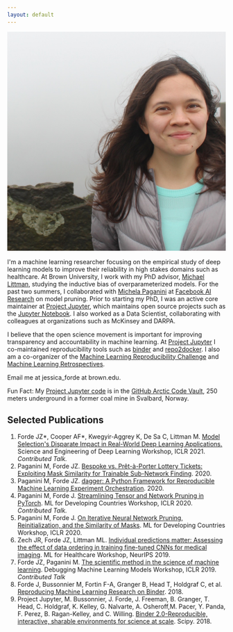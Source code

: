 ```yaml
---
layout: default
---
```


<img class="profile-picture" src="IMG_0001.jpeg">

I'm a machine learning researcher focusing on the empirical study of deep learning models to improve their reliability in high stakes domains such as healthcare. At Brown University, I work with my PhD advisor, [Michael Littman](http://cs.brown.edu/~mlittman/),  studying the inductive bias of overparameterized models.  For the past two summers, I collaborated with [Michela Paganini](https://mickypaganini.github.io/) at [Facebook AI Research](https://ai.facebook.com/) on model pruning.  Prior to starting my PhD, I was an active core maintainer at [Project Jupyter](https://jupyter.org/), which maintains open source projects such as the [Jupyter Notebook](https://github.com/jupyter/notebook).  I also worked as a Data Scientist, collaborating with colleagues at organizations such as McKinsey and DARPA.   

I believe that the open science movement is important for improving transparency and accountability in machine learning. At [Project Jupyter](https://jupyter.org/) I co-maintained reproducibility tools such as [binder](https://mybinder.org) and [repo2docker](https://repo2docker.readthedocs.io/en/latest/).  I also am a co-organizer of the [Machine Learning Reproducibility Challenge](https://reproducibility-challenge.github.io/neurips2019/) and [Machine Learning Retrospectives](https://ml-retrospectives.github.io/).

Email me at jessica_forde at brown.edu.  

Fun Fact: My [Project Jupyter code](https://jupyter.org/) is in the [GitHub Arctic Code Vault](https://archiveprogram.github.com/), 250 meters underground in a former coal mine in Svalbard, Norway.

## Selected Publications

1. Forde JZ\*, Cooper AF\*, Kwegyir-Aggrey K, De Sa C, Littman M. [Model Selection's Disparate Impact in Real-World Deep Learning Applications.](model_selection_disparate_impact.pdf) Science and Engineering of Deep Learning Workshop, ICLR 2021. *Contributed Talk.*
2. Paganini M, Forde JZ. [Bespoke vs. Prêt-à-Porter Lottery Tickets: Exploiting Mask Similarity for Trainable Sub-Network Finding]( http://arxiv.org/abs/2007.04091). 2020.
3. Paganini M, Forde JZ. [dagger: A Python Framework for Reproducible Machine Learning Experiment Orchestration](http://arxiv.org/abs/2006.07484). 2020.
4. Paganini M, Forde J. [Streamlining Tensor and Network Pruning in PyTorch](http://arxiv.org/abs/2004.13770). ML for Developing Countries Workshop, ICLR 2020. *Contributed Talk.*
5. Paganini M, Forde J. [On Iterative Neural Network Pruning, Reinitialization, and the Similarity of Masks](http://arxiv.org/abs/2001.05050). ML for Developing Countries Workshop, ICLR 2020.
6. Zech JR, Forde JZ, Littman ML. [Individual predictions matter: Assessing the effect of data ordering in training fine-tuned CNNs for medical imaging](http://arxiv.org/abs/1912.03606). ML for Healthcare Workshop, NeurIPS 2019.
7. Forde JZ, Paganini M. [The scientific method in the science of machine learning](http://arxiv.org/abs/1904.10922). Debugging Machine Learning Models Workshop, ICLR 2019. *Contributed Talk*
8. Forde J, Bussonnier M, Fortin F-A, Granger B, Head T, Holdgraf C, et al. [Reproducing Machine Learning Research on Binder](https://openreview.net/pdf?id=BJlR6KTE3X). 2018.
9. Project Jupyter, M. Bussonnier, J. Forde, J. Freeman, B. Granger, T. Head, C. Holdgraf, K. Kelley, G. Nalvarte, A. Osheroff,M. Pacer, Y. Panda, F. Perez, B. Ragan-Kelley, and C. Willing. [Binder 2.0-Reproducible, interactive, sharable environments for science at scale](https://conference.scipy.org/proceedings/scipy2018/project_jupyter.html). Scipy. 2018.

